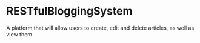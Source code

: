 # RESTfulBloggingSystem
A platform that will allow users to create, edit and delete articles, as well as view them
